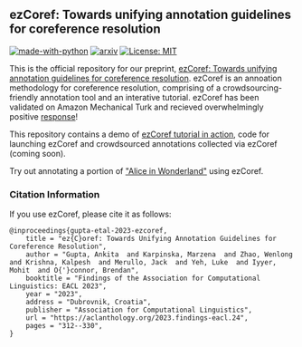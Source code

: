 ## ezCoref: Towards unifying annotation guidelines for coreference resolution

[![made-with-python](https://img.shields.io/badge/Made%20with-Python-red.svg)](#python)
[![arxiv](https://img.shields.io/badge/arXiv-2210.07188-b31b1b.svg)](https://arxiv.org/abs/2210.07188)
[![License: MIT](https://img.shields.io/badge/license-MIT-blue)](https://opensource.org/licenses/MIT)

This is the official repository for our preprint, [ezCoref: Towards unifying annotation guidelines for coreference resolution](https://arxiv.org/abs/2210.07188). ezCoref is an annoation methodology for coreference resolution, comprising of a crowdsourcing-friendly annotation tool and an interative tutorial. ezCoref has been validated on Amazon Mechanical Turk and recieved overwhelmingly positive [response](https://github.com/gnkitaa/ezCoref/blob/main/mturk_reviews)!

This repository contains a demo of [ezCoref tutorial in action](http://azkaban.cs.umass.edu:8876/tutorial), code for launching ezCoref and crowdsourced annotations collected via ezCoref (coming soon).

Try out annotating a portion of ["Alice in Wonderland"](http://azkaban.cs.umass.edu:8876/passage/?debugDoc=lb_11_alices_adventures_in_wonderland_brat_0&debugChunk=lb_11_alices_adventures_in_wonderland_brat_0_2) using ezCoref.


### Citation Information
If you use ezCoref, please cite it as follows:
```
@inproceedings{gupta-etal-2023-ezcoref,
    title = "ez{C}oref: Towards Unifying Annotation Guidelines for Coreference Resolution",
    author = "Gupta, Ankita  and Karpinska, Marzena  and Zhao, Wenlong  and Krishna, Kalpesh  and Merullo, Jack  and Yeh, Luke  and Iyyer, Mohit  and O{'}connor, Brendan",
    booktitle = "Findings of the Association for Computational Linguistics: EACL 2023",
    year = "2023",
    address = "Dubrovnik, Croatia",
    publisher = "Association for Computational Linguistics",
    url = "https://aclanthology.org/2023.findings-eacl.24",
    pages = "312--330",
}
```


